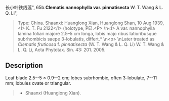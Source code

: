 长小叶铁线莲",
65b.**Clematis nannophylla var. pinnatisecta** W. T. Wang & L. Q. Li",

> Type: China. Shaanxi: Huanglong Xian, Huanglong Shan, 10 Aug 1939, &lt;I&gt; K. T. Fu 2122&lt;/I&gt; (holotype, PE).&lt;P&gt;&#x0D;\n&lt;I&gt; A var. nannophylla lamina foliari majore 2.5–5 cm longa, lobis majo ribus latioribusque subrhombicis saepe 3-lobulatis, differt.*&#x0D;\n&lt;p&gt;&#x0D;\nLater treated as *Clematis fruticosa* f. *pinnatisecta* (W. T. Wang &amp; L. Q. Li) W. T. Wang &amp; L. Q. Li, Acta Phytotax. Sin. 43: 201. 2005.

## Description
Leaf blade 2.5--5 × 0.9--2 cm; lobes subrhombic, often 3-lobulate, 7--11 mm; lobules ovate or triangular.

> * Shaanxi (Huanglong Xian).
